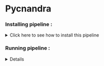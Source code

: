 # Pycnandra



### Installing pipeline :


<details>
  <summary>Click here to see how to install this pipeline</summary>

First, open your terminal. Then, run these two command lines :

    pwd
    /scratch_vol1/fungi

    cd -place_in_your_local_computer
    git clone https://github.com/PLStenger/Pycnandra.git

</details> 



### Running pipeline :

<details>
  
    # For run all pipeline, lunch only this command line : 
    time nohup bash 000_run_all_pipeline_in_one_script.sh &> 000_run_all_pipeline_in_one_script.out
  
    time nohup bash 00_quality_check_by_FastQC.sh &> 00_quality_check_by_FastQC.out
    >real	15m57,102s
    >user	25m7,809s
    >sys	1m18,931s
  
    time nohup bash 01_pooling_sequences.sh &> 01_pooling_sequences.out
    >real	0m2,227s
    >user	0m0,139s
    >sys	0m2,081s
  
    time nohup bash 02_trimmomatic_q30.sh &> 02_trimmomatic_q30.out
    >real	14m42,465s
    >user	112m16,534s
    >sys	4m31,750s

    time nohup bash 03_cleaned_data_quality_check_by_FastQC.sh &> 03_cleaned_data_quality_check_by_FastQC.out
    >real	14m36,768s
    >user	22m51,308s
    >sys	1m8,843s

    time nohup bash 04_qiime2_import_PE.sh &> 04_qiime2_import_PE.out
    >real    2m7,230s
    >user    2m14,750s
    >sys     0m29,133s

    time nohup bash 05_qiime2_denoise_PE.sh &> 05_qiime2_denoise_PE.out
    >
    >
    >
  
    time nohup bash 06_qiime2_tree_PE.sh &> 06_qiime2_tree_PE.out
    >real	2m22,561s
    >user	2m33,893s
    >sys	0m31,216s
  
    time nohup bash 07_qiime2_rarefaction_PE.sh &> 07_qiime2_rarefaction_PE.out
    >real	1m28,392s
    >user	3m26,301s
    >sys	0m19,600s
  
    time nohup bash 08_qiime2_calculate_and_explore_diversity_metrics_PE.sh &> 08_qiime2_calculate_and_explore_diversity_metrics_PE.out
    >real	8m36,459s
    >user	9m49,463s
    >sys	3m16,677s
  
    time nohup bash 09_core_biom_PE.sh &> 09_core_biom_PE.out
    >real	0m40,582s
    >user	0m50,942s
    >sys	0m19,471s
  
    time nohup bash 10_qiime2_assign_taxonomy_PE.sh &> 10_qiime2_assign_taxonomy_PE.out
    >real	249m2,936s
    >user	241m38,687s
    >sys	8m1,437s
  
</details> 
